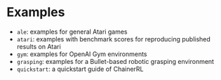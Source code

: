 # Examples

- `ale`: examples for general Atari games
- `atari`: examples with benchmark scores for reproducing published results on Atari
- `gym`: examples for OpenAI Gym environments
- `grasping`: examples for a Bullet-based robotic grasping environment
- `quickstart`: a quickstart guide of ChainerRL
